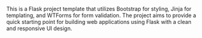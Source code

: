 This is a Flask project template that utilizes Bootstrap for styling, Jinja for templating, and WTForms for form validation. The project aims to provide a quick starting point for building web applications using Flask with a clean and responsive UI design.